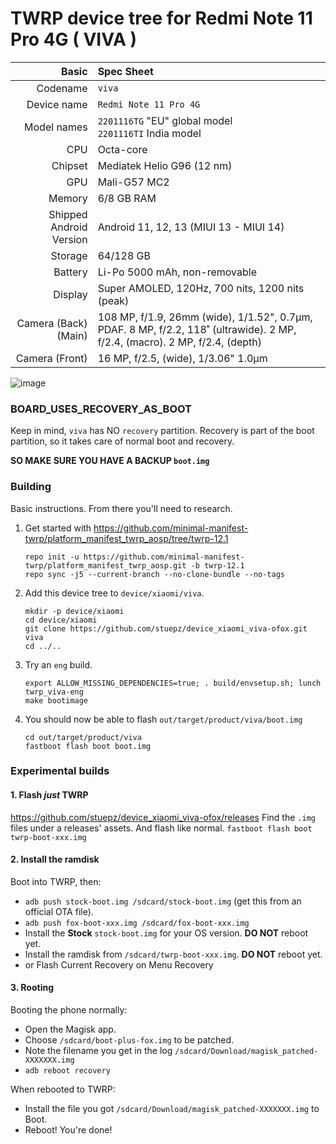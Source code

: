 TWRP device tree for Redmi Note 11 Pro 4G ( VIVA )
===============================================

| Basic                   | Spec Sheet                                                                                                                     	|
| -----------------------:|:------------------------------------------------------------------------------------------------------------------------------ 	|
| Codename                | `viva`       																													|
| Device name             | `Redmi Note 11 Pro 4G`                                                                                             				|
| Model names             | `2201116TG` "EU" global model<br/>`2201116TI` India model                                                 						|
| CPU                     | Octa-core                                                                                                                      	|
| Chipset                 | Mediatek Helio G96 (12 nm)                                                                       								|
| GPU                     | Mali-G57 MC2                                                                                                                   	|
| Memory                  | 6/8 GB RAM                                                                                                                    	|
| Shipped Android Version | Android 11, 12, 13 (MIUI 13 - MIUI 14)                                                                             				|
| Storage                 | 64/128 GB                                                                                                                     	|
| Battery                 | Li-Po 5000 mAh, non-removable                                                                                                	|
| Display                 | Super AMOLED, 120Hz, 700 nits, 1200 nits (peak)                                                       							|
| Camera (Back)(Main)     | 108 MP, f/1.9, 26mm (wide), 1/1.52", 0.7µm, PDAF. 8 MP, f/2.2, 118˚ (ultrawide). 2 MP, f/2.4, (macro). 2 MP, f/2.4, (depth)  	|
| Camera (Front)          | 16 MP, f/2.5, (wide), 1/3.06" 1.0µm                                          													|

![image](https://fdn.gsmarena.com/imgroot/reviews/22/xiaomi-redmi-note-11-pro/lifestyle/-1024w2/gsmarena_015.jpg)

### BOARD_USES_RECOVERY_AS_BOOT

Keep in mind, `viva` has NO `recovery` partition.
Recovery is part of the boot partition, so it takes care of normal boot and recovery.

**SO MAKE SURE YOU HAVE A BACKUP `boot.img`**

### Building

Basic instructions. From there you'll need to research.

1. Get started with https://github.com/minimal-manifest-twrp/platform_manifest_twrp_aosp/tree/twrp-12.1
   ```
   repo init -u https://github.com/minimal-manifest-twrp/platform_manifest_twrp_aosp.git -b twrp-12.1
   repo sync -j5 --current-branch --no-clone-bundle --no-tags
   ```

1. Add this device tree to `device/xiaomi/viva`.
   ```
   mkdir -p device/xiaomi
   cd device/xiaomi
   git clone https://github.com/stuepz/device_xiaomi_viva-ofox.git viva
   cd ../..
   ```

1. Try an `eng` build.
   ```
   export ALLOW_MISSING_DEPENDENCIES=true; . build/envsetup.sh; lunch twrp_viva-eng
   make bootimage
   ```

1. You should now be able to flash `out/target/product/viva/boot.img`
   ```
   cd out/target/product/viva
   fastboot flash boot boot.img
   ```

### Experimental builds

#### 1. Flash *just* TWRP

https://github.com/stuepz/device_xiaomi_viva-ofox/releases
Find the `.img` files under a releases' assets.
And flash like normal. `fastboot flash boot twrp-boot-xxx.img`

#### 2. Install the ramdisk

Boot into TWRP, then:
- `adb push stock-boot.img /sdcard/stock-boot.img` (get this from an official OTA file).
- `adb push fox-boot-xxx.img /sdcard/fox-boot-xxx.img`
- Install the **Stock** `stock-boot.img` for your OS version. **DO NOT** reboot yet.
- Install the ramdisk from `/sdcard/twrp-boot-xxx.img`. **DO NOT** reboot yet.
- or Flash Current Recovery on Menu Recovery

#### 3. Rooting

Booting the phone normally:
- Open the Magisk app.
- Choose `/sdcard/boot-plus-fox.img` to be patched.
- Note the filename you get in the log `/sdcard/Download/magisk_patched-XXXXXXX.img`
- `adb reboot recovery`

When rebooted to TWRP:
- Install the file you got `/sdcard/Download/magisk_patched-XXXXXXX.img` to Boot.
- Reboot! You're done!
